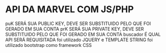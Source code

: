 API DA MARVEL COM JS/PHP
======================== 

puK SERÁ SUA PUBLIC KEY, DEVE SER SUBSTITUIDO PELO QUE FOI GERADO EM SUA CONTA
prK SERÁ SUA PRIVATE KEY, DEVE SER SUBSTITUIDO PELO QUE FOI GERADO EM SUA CONTA
buscador É QUAL API SERÁ REQUISITADA
foi utilizado JQUERY e TEMPLATE STRING
foi utilizado bootstrap como framework CSS